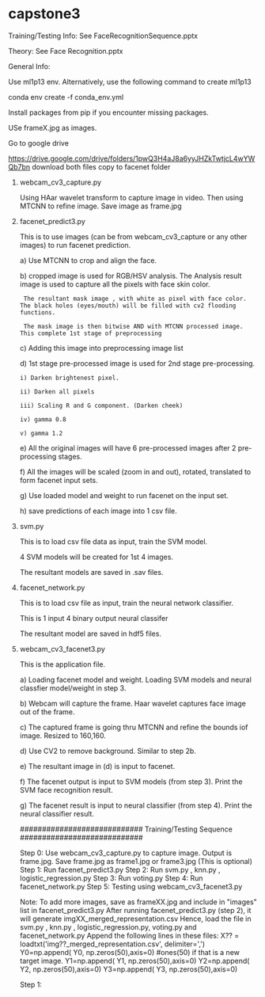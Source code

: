 # capstone3

Training/Testing Info:
See FaceRecognitionSequence.pptx

Theory:
See Face Recognition.pptx

General Info:

Use ml1p13 env. Alternatively, use the following command to create ml1p13

conda env create -f conda_env.yml

Install packages from pip if you encounter missing packages.

USe frameX.jpg as images.

Go to google drive 

https://drive.google.com/drive/folders/1pwQ3H4aJ8a6yyJHZkTwtjcL4wYWQb7bn download both files 
copy to facenet folder

1. webcam_cv3_capture.py 

    Using HAar wavelet transform to capture image in video. Then using MTCNN to refine image. Save image as frame.jpg
    
2. facenet_predict3.py

    This is to use images (can be from webcam_cv3_capture or any other images) to run facenet prediction.
    
    a) Use MTCNN to crop and align the face.

    b) cropped image is used for RGB/HSV analysis. The Analysis result image is used to capture all the pixels with face skin color. 
    
        The resultant mask image , with white as pixel with face color. The black holes (eyes/mouth) will be filled with cv2 flooding functions.
        
        The mask image is then bitwise AND with MTCNN processed image. This complete 1st stage of preprocessing
        
    c) Adding this image into preprocessing image list
    
    d) 1st stage pre-processed image is used for 2nd stage pre-processing.
    
       i) Darken brightenest pixel.
       
       ii) Darken all pixels
       
       iii) Scaling R and G component. (Darken cheek)
       
       iv) gamma 0.8
       
       v) gamma 1.2
       
    e) All the original images will have 6 pre-processed images after 2 pre-processing stages.
    
    f) All the images will be scaled (zoom in and out), rotated, translated to form facenet input sets.
    
    g) Use loaded model and weight to run facenet on the input set.
    
    h) save predictions of each image into 1 csv file.
    
3. svm.py

    This is to load csv file data as input, train the SVM model.
    
    4 SVM models will be created for 1st 4 images.
    
    The resultant models are saved in .sav files.
    
4. facenet_network.py

    This is to load csv file as input, train the neural network classifier.
    
    This is 1 input 4 binary output neural classifer 
    
    The resultant model are saved in hdf5 files.
    
5. webcam_cv3_facenet3.py

    This is the application file.
    
    a) Loading facenet model and weight. Loading SVM models and neural classfier model/weight in step 3.
    
    b) Webcam will capture the frame. Haar wavelet captures face image out of the frame.
    
    c) The captured frame is going thru MTCNN and refine the bounds iof image. Resized to 160,160.
    
    d) Use CV2 to remove background. Similar to step 2b.
    
    e) The resultant image in (d) is input to facenet.
    
    f) The facenet output is input to SVM models (from step 3). Print the SVM face recognition result.
    
    g) The facenet result is input to neural classifier (from step 4). Print the neural classifier result.
    
    ############################
    Training/Testing Sequence
    ############################
    
    Step 0: Use webcam_cv3_capture.py to capture image. Output is frame.jpg. Save frame.jpg as frame1.jpg or frame3.jpg (This is optional)
    Step 1: Run facenet_predict3.py 
    Step 2: Run svm.py , knn.py , logistic_regression.py
    Step 3: Run voting.py
    Step 4: Run facenet_network.py
    Step 5: Testing using webcam_cv3_facenet3.py
    
    Note: To add more images, save as frameXX.jpg and include in "images" list in facenet_predict3.py
          After running facenet_predict3.py (step 2), it will generate imgXX_merged_representation.csv
          Hence, load the file in svm.py , knn.py , logistic_regression.py, voting.py and facenet_network.py
          Append the following lines in these files:
          X?? = loadtxt('img??_merged_representation.csv', delimiter=',')
          Y0=np.append( Y0, np.zeros(50),axis=0) #ones(50) if that is a new target image.
          Y1=np.append( Y1, np.zeros(50),axis=0)
          Y2=np.append( Y2, np.zeros(50),axis=0)
          Y3=np.append( Y3, np.zeros(50),axis=0)





          
    Step 1: 
